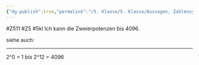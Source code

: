 ```yaml
---
{"dg-publish":true,"permalink":"/5. Klasse/5. Klasse/Aussagen, Zahlensysteme/Zweierpotenzen bis 4096/"}
---
```


#Z511 #Z5 #5kl
Ich kann die Zweierpotenzen bis 4096.

siehe auch:
___
2^0 = 1
bis 2^12 = 4096